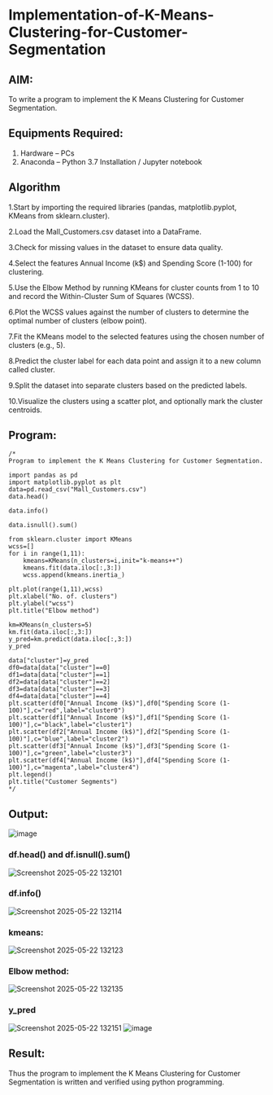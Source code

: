 # Implementation-of-K-Means-Clustering-for-Customer-Segmentation

## AIM:
To write a program to implement the K Means Clustering for Customer Segmentation.

## Equipments Required:
1. Hardware – PCs
2. Anaconda – Python 3.7 Installation / Jupyter notebook

## Algorithm
1.Start by importing the required libraries (pandas, matplotlib.pyplot, KMeans from sklearn.cluster).

2.Load the Mall_Customers.csv dataset into a DataFrame.

3.Check for missing values in the dataset to ensure data quality.

4.Select the features Annual Income (k$) and Spending Score (1-100) for clustering.

5.Use the Elbow Method by running KMeans for cluster counts from 1 to 10 and record the Within-Cluster Sum of Squares (WCSS).

6.Plot the WCSS values against the number of clusters to determine the optimal number of clusters (elbow point).

7.Fit the KMeans model to the selected features using the chosen number of clusters (e.g., 5).

8.Predict the cluster label for each data point and assign it to a new column called cluster.

9.Split the dataset into separate clusters based on the predicted labels.

10.Visualize the clusters using a scatter plot, and optionally mark the cluster centroids. 

## Program:
```
/*
Program to implement the K Means Clustering for Customer Segmentation.

import pandas as pd
import matplotlib.pyplot as plt
data=pd.read_csv("Mall_Customers.csv")
data.head()

data.info()

data.isnull().sum()

from sklearn.cluster import KMeans
wcss=[]
for i in range(1,11):
    kmeans=KMeans(n_clusters=i,init="k-means++")
    kmeans.fit(data.iloc[:,3:])
    wcss.append(kmeans.inertia_)

plt.plot(range(1,11),wcss)
plt.xlabel("No. of. clusters")
plt.ylabel("wcss")
plt.title("Elbow method")

km=KMeans(n_clusters=5)
km.fit(data.iloc[:,3:])
y_pred=km.predict(data.iloc[:,3:])
y_pred

data["cluster"]=y_pred
df0=data[data["cluster"]==0]
df1=data[data["cluster"]==1]
df2=data[data["cluster"]==2]
df3=data[data["cluster"]==3]
df4=data[data["cluster"]==4]
plt.scatter(df0["Annual Income (k$)"],df0["Spending Score (1-100)"],c="red",label="cluster0")
plt.scatter(df1["Annual Income (k$)"],df1["Spending Score (1-100)"],c="black",label="cluster1")
plt.scatter(df2["Annual Income (k$)"],df2["Spending Score (1-100)"],c="blue",label="cluster2")
plt.scatter(df3["Annual Income (k$)"],df3["Spending Score (1-100)"],c="green",label="cluster3")
plt.scatter(df4["Annual Income (k$)"],df4["Spending Score (1-100)"],c="magenta",label="cluster4")
plt.legend()
plt.title("Customer Segments")
*/
```

## Output:

![image](https://github.com/user-attachments/assets/806ab140-517c-4c1d-b28d-89ce18eaf061)

### df.head() and df.isnull().sum()
![Screenshot 2025-05-22 132101](https://github.com/user-attachments/assets/64940bdf-4ac7-4529-a26e-38fe0027dc0b)
### df.info()
![Screenshot 2025-05-22 132114](https://github.com/user-attachments/assets/2408ae0a-ece4-4bd8-a53d-bac6684b7af4)
### kmeans:
![Screenshot 2025-05-22 132123](https://github.com/user-attachments/assets/b80459d4-dd37-42a8-8a35-9e4ff400d63e)
### Elbow method:
![Screenshot 2025-05-22 132135](https://github.com/user-attachments/assets/15c0d8e4-75e0-451e-a9a3-df02f7f6d68a)
### y_pred
![Screenshot 2025-05-22 132151](https://github.com/user-attachments/assets/0f0bccb0-657e-4a37-8020-6e60f83333f5)
![image](https://github.com/user-attachments/assets/de935098-febd-4642-8214-eb2076d4b47c)


## Result:
Thus the program to implement the K Means Clustering for Customer Segmentation is written and verified using python programming.
